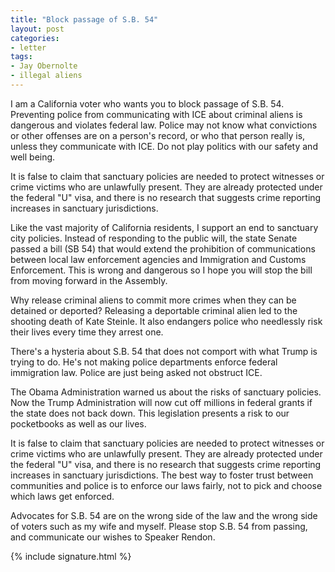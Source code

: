 ```yaml
---
title: "Block passage of S.B. 54"
layout: post
categories:
- letter
tags:
- Jay Obernolte
- illegal aliens
---
```


I am a California voter who wants you to block passage of S.B. 54. Preventing police from communicating with ICE about criminal aliens is dangerous and violates federal law. Police may not know what convictions or other offenses are on a person's record, or who that person really is, unless they communicate with ICE. Do not play politics with our safety and well being.

It is false to claim that sanctuary policies are needed to protect witnesses or crime victims who are unlawfully present. They are already protected under the federal "U" visa, and there is no research that suggests crime reporting increases in sanctuary jurisdictions.

Like the vast majority of California residents, I support an end to sanctuary city policies. Instead of responding to the public will, the state Senate passed a bill (SB 54) that would extend the prohibition of communications between local law enforcement agencies and Immigration and Customs Enforcement. This is wrong and dangerous so I hope you will stop the bill from moving forward in the Assembly.

Why release criminal aliens to commit more crimes when they can be detained or deported? Releasing a deportable criminal alien led to the shooting death of Kate Steinle. It also endangers police who needlessly risk their lives every time they arrest one.

There's a hysteria about S.B. 54 that does not comport with what Trump is trying to do. He's not making police departments enforce federal immigration law. Police are just being asked not obstruct ICE.

The Obama Administration warned us about the risks of sanctuary policies. Now the Trump Administration will now cut off millions in federal grants if the state does not back down. This legislation presents a risk to our pocketbooks as well as our lives.

It is false to claim that sanctuary policies are needed to protect witnesses or crime victims who are unlawfully present. They are already protected under the federal "U" visa, and there is no research that suggests crime reporting increases in sanctuary jurisdictions. The best way to foster trust between communities and police is to enforce our laws fairly, not to pick and choose which laws get enforced.

Advocates for S.B. 54 are on the wrong side of the law and the wrong side of voters such as my wife and myself. Please stop S.B. 54 from passing, and communicate our wishes to Speaker Rendon.

{% include signature.html %}
